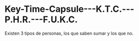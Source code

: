 # Key-Time-Capsule---K.T.C.---P.H.R.---F.U.K.C.
Existen 3 tipos de personas, los que saben sumar y los que no.
